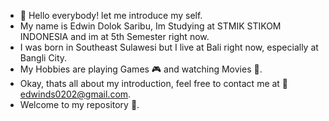 - 👋 Hello everybody! let me introduce my self.
- My name is Edwin Dolok Saribu, Im Studying at STMIK STIKOM INDONESIA and im at 5th Semester right now.
- I was born in Southeast Sulawesi but I live at Bali right now, especially at Bangli City.
- My Hobbies are playing Games 🎮 and watching Movies 🎥.
- Okay, thats all about my introduction, feel free to contact me at 📧 edwinds0202@gmail.com. 
- Welcome to my repository 👋.
